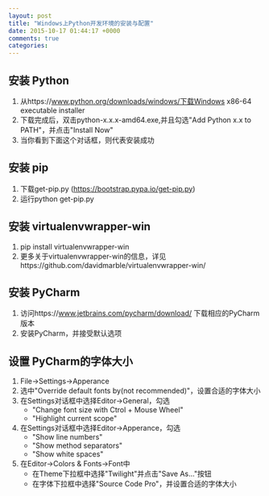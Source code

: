```yaml
---
layout: post
title: "Windows上Python开发环境的安装与配置"
date: 2015-10-17 01:44:17 +0000
comments: true
categories:
---
```

## 安装 Python
1. 从https://www.python.org/downloads/windows/下载Windows x86-64 executable installer
2. 下载完成后，双击python-x.x.x-amd64.exe,并且勾选"Add Python x.x to PATH"，并点击"Install Now"
3. 当你看到下面这个对话框，则代表安装成功

## 安装 pip
1. 下载get-pip.py (https://bootstrap.pypa.io/get-pip.py)
2. 运行python get-pip.py

## 安装 virtualenvwrapper-win
1. pip install virtualenvwrapper-win
2. 更多关于virtualenvwrapper-win的信息，详见https://github.com/davidmarble/virtualenvwrapper-win/

## 安装 PyCharm
1. 访问https://www.jetbrains.com/pycharm/download/ 下载相应的PyCharm版本
2. 安装PyCharm，并接受默认选项

## 设置 PyCharm的字体大小
1. File->Settings->Apperance
2. 选中"Override default fonts by(not recommended)"，设置合适的字体大小
3. 在Settings对话框中选择Editor->General，勾选
    - "Change font size with Ctrol + Mouse Wheel"
    - "Highlight current scope"
4. 在Settings对话框中选择Editor->Apperance，勾选
    - "Show line numbers"
    - "Show method separators"
    - "Show white spaces"
5. 在Editor->Colors & Fonts->Font中
    - 在Theme下拉框中选择"Twilight"并点击"Save As..."按钮
    - 在字体下拉框中选择"Source Code Pro"，并设置合适的字体大小

